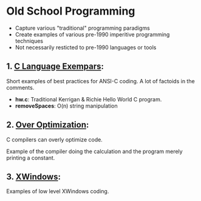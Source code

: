 # Old School Programming
* Capture various "traditional" programming paradigms
* Create examples of various pre-1990 imperitive programming techniques
* Not necessarily resticted to pre-1990 languages or tools

## 1. [C Language Exempars](CExeplars/):
Short examples of best practices for ANSI-C coding.  A lot of factoids
in the comments.
* __hw.c__: Traditional Kerrigan & Richie Hello World C program.
* __removeSpaces__: O(n) string manipulation

## 2. [Over Optimization](OverOptimization/):
C compilers can overly optimize code.

Example of the compiler doing the calculation and the program merely
printing a constant.

## 3. [XWindows](XWindows):
Examples of low level XWindows coding.
